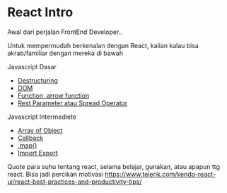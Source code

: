 # React Intro

Awal dari perjalan FrontEnd Developer..

Untuk mempermudah berkenalan dengan React, kalian kalau bisa akrab/familiar dengan mereka di bawah

Javascript Dasar
- [Destructuring](https://skilvul.com/courses/javascript-dasar/lessons/javascript-es6/topics/destrukturisasi)
- [DOM](https://skilvul.com/courses/javascript-dasar/lessons/javascript-html-dom/topics/pengenalan-javascript-html-dom)
- [Function, arrow function](https://skilvul.com/courses/javascript-dasar/lessons/javascript-es6/topics/arrow-function)
- [Rest Parameter atau Spread Operator](https://skilvul.com/courses/javascript-dasar/lessons/javascript-es6/topics/rest-parameter-and-spread-operator)

Javascript Intermediete
- [Array of Object](https://skilvul.com/courses/javascript-intermediate/lessons/array-lanjutan-3-array-of-objects/topics/intro-array-obj)
- [Callback](https://skilvul.com/courses/javascript-intermediate/lessons/javascript-asynchronous/topics/callback)
- [.map()](https://skilvul.com/courses/javascript-intermediate/lessons/array-lanjutan-1-operation/topics/map)
- [Import Export](https://skilvul.com/courses/javascript-intermediate/lessons/javascript-modules/topics/exportandimport)

Quote para suhu tentang react, selama belajar, gunakan, atau apapun ttg react. Bisa jadi percikan motivasi
https://www.telerik.com/kendo-react-ui/react-best-practices-and-productivity-tips/
